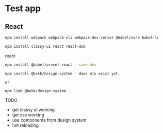 # Test app

## React

```bash
npm install webpack webpack-cli webpack-dev-server @babel/core babel-loader clean-webpack-plugin html-webpack-plugin @types/react @types/react-dom typescript ts-loader source-map-loader --save-dev

npm install classy-ui react react-dom
```

react

```bash
npm install @babel/preset-react --save-dev
```

```bash
npm install @bekk/design-system - does nto exist yet.

or

npm link @bekk/design-system
```

TODO

- get classy ui working
- get css working
- use components from design system
- hot reloading

